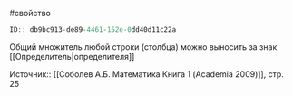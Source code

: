 #свойство 

```javascript
ID:: db9bc913-de89-4461-152e-0dd40d11c22a 
```

Общий множитель любой строки (столбца) можно выносить за знак [[Определитель|определителя]]

Источник:: [[Соболев А.Б. Математика Книга 1 (Academia 2009)]], стр. 25